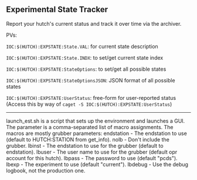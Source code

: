 ## Experimental State Tracker

Report your hutch's current status and track it over time via the archiver.

PVs:

``IOC:$(HUTCH):EXPSTATE:State.VAL``: for current state description

``IOC:$(HUTCH):EXPSTATE:State.INDX``: to set/get current state index

``IOC:$(HUTCH):EXPSTATE:StateOptions``: to set/get all possible states

``IOC:$(HUTCH):EXPSTATE:StateOptionsJSON``: JSON format of all possible states

``IOC:$(HUTCH):EXPSTATE:UserStatus``: free-form for user-reported status
(Access this by way of ``caget -S IOC:$(HUTCH):EXPSTATE:UserStatus``)

----------------------------------------------
launch_est.sh is a script that sets up the environment and launches
a GUI.  The parameter is a comma-separated list of macro assignments.
The macros are mostly grubber parameters:
    endstation - The endstation to use (default to HUTCH:STATION from get_info).
    nolb       - Don't include the grubber.
    lbinst     - The endstation to use for the grubber (default to endstation).
    lbuser     - The user name to use for the grubber (default opr account
                 for this hutch).
    lbpass     - The password to use (default "pcds").
    lbexp      - The experiment to use (default "current").
    lbdebug    - Use the debug logbook, not the production one.

